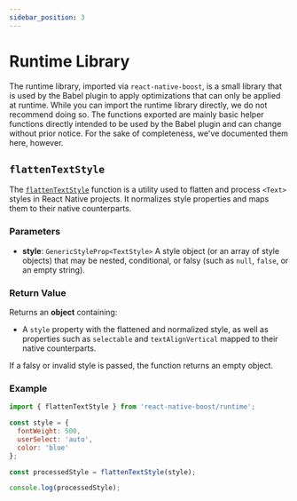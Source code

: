 ```yaml
---
sidebar_position: 3
---
```


# Runtime Library

The runtime library, imported via `react-native-boost`, is a small library that is used by the Babel plugin to apply optimizations that can only be applied at runtime. While you can import the runtime library directly, we do not recommend doing so. The functions exported are mainly basic helper functions directly intended to be used by the Babel plugin and can change without prior notice. For the sake of completeness, we've documented them here, however.

## `flattenTextStyle`

The [`flattenTextStyle`](#flattenTextStyle) function is a utility used to flatten and process `<Text>` styles in React Native projects. It normalizes style properties and maps them to their native counterparts.

### Parameters

- **style**: `GenericStyleProp<TextStyle>`
  A style object (or an array of style objects) that may be nested, conditional, or falsy (such as `null`, `false`, or an empty string).

### Return Value

Returns an **object** containing:
- A `style` property with the flattened and normalized style, as well as properties such as `selectable` and `textAlignVertical` mapped to their native counterparts.

If a falsy or invalid style is passed, the function returns an empty object.

### Example

```javascript
import { flattenTextStyle } from 'react-native-boost/runtime';

const style = {
  fontWeight: 500,
  userSelect: 'auto',
  color: 'blue'
};

const processedStyle = flattenTextStyle(style);

console.log(processedStyle);
```
